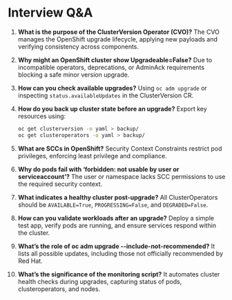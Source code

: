 # Interview Q&A

1. **What is the purpose of the ClusterVersion Operator (CVO)?**
   The CVO manages the OpenShift upgrade lifecycle, applying new payloads and verifying consistency across components.

2. **Why might an OpenShift cluster show Upgradeable=False?**
   Due to incompatible operators, deprecations, or AdminAck requirements blocking a safe minor version upgrade.

3. **How can you check available upgrades?**
   Using `oc adm upgrade` or inspecting `status.availableUpdates` in the ClusterVersion CR.

4. **How do you back up cluster state before an upgrade?**
   Export key resources using:
   ```bash
   oc get clusterversion -o yaml > backup/
   oc get clusteroperators -o yaml > backup/
   ```

5. **What are SCCs in OpenShift?**
   Security Context Constraints restrict pod privileges, enforcing least privilege and compliance.

6. **Why do pods fail with ‘forbidden: not usable by user or serviceaccount’?**
   The user or namespace lacks SCC permissions to use the required security context.

7. **What indicates a healthy cluster post-upgrade?**
   All ClusterOperators should be `AVAILABLE=True`, `PROGRESSING=False`, and `DEGRADED=False`.

8. **How can you validate workloads after an upgrade?**
   Deploy a simple test app, verify pods are running, and ensure services respond within the cluster.

9. **What’s the role of oc adm upgrade --include-not-recommended?**
   It lists all possible updates, including those not officially recommended by Red Hat.

10. **What’s the significance of the monitoring script?**
    It automates cluster health checks during upgrades, capturing status of pods, clusteroperators, and nodes.
